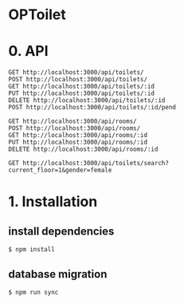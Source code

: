 OPToilet
========


# 0. API
```
GET http://localhost:3000/api/toilets/
POST http://localhost:3000/api/toilets/
GET http://localhost:3000/api/toilets/:id
PUT http://localhost:3000/api/toilets/:id
DELETE http://localhost:3000/api/toilets/:id
POST http://localhost:3000/api/toilets/:id/pend

GET http://localhost:3000/api/rooms/
POST http://localhost:3000/api/rooms/
GET http://localhost:3000/api/rooms/:id
PUT http://localhost:3000/api/rooms/:id
DELETE http://localhost:3000/api/rooms/:id

GET http://localhost:3000/api/toilets/search?current_floor=1&gender=female
```


# 1. Installation

## install dependencies
```
$ npm install
```

## database migration
```
$ npm run sync
```



